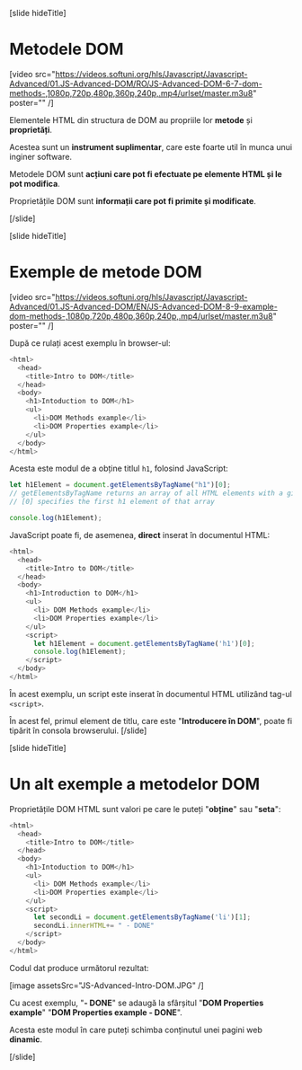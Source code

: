 [slide hideTitle]

# Metodele DOM

[video src="https://videos.softuni.org/hls/Javascript/Javascript-Advanced/01.JS-Advanced-DOM/RO/JS-Advanced-DOM-6-7-dom-methods-,1080p,720p,480p,360p,240p,.mp4/urlset/master.m3u8" poster="" /]

Elementele HTML din structura de DOM au propriile lor **metode** și **proprietăți**.

Acestea sunt un **instrument suplimentar**, care este foarte util în munca unui inginer software.

Metodele DOM sunt **acțiuni care pot fi efectuate pe elemente HTML și le pot modifica**.

Proprietățile DOM sunt **informații care pot fi primite și modificate**.

[/slide]


[slide hideTitle]

# Exemple de metode DOM

[video src="https://videos.softuni.org/hls/Javascript/Javascript-Advanced/01.JS-Advanced-DOM/EN/JS-Advanced-DOM-8-9-example-dom-methods-,1080p,720p,480p,360p,240p,.mp4/urlset/master.m3u8" poster="" /]

După ce rulați acest exemplu în browser-ul:

```js
<html>
  <head>
    <title>Intro to DOM</title>
  </head>
  <body>
    <h1>Intoduction to DOM</h1>
    <ul>
      <li>DOM Methods example</li>
      <li>DOM Properties example</li>
    </ul>
  </body>
</html>
```

Acesta este modul de a obține titlul `h1`, folosind JavaScript:

```js
let h1Element = document.getElementsByTagName("h1")[0];
// getElementsByTagName returns an array of all HTML elements with a given tag
// [0] specifies the first h1 element of that array

console.log(h1Element);
```

JavaScript poate fi, de asemenea, **direct** inserat în documentul HTML:

```js
<html>
  <head>
    <title>Intro to DOM</title>
  </head>
  <body>
    <h1>Introduction to DOM</h1>
    <ul>
      <li> DOM Methods example</li>
      <li>DOM Properties example</li>
    </ul>
    <script>
      let h1Element = document.getElementsByTagName('h1')[0];
      console.log(h1Element);
    </script>
  </body>
</html>
```

În acest exemplu, un script este inserat în documentul HTML utilizând tag-ul `<script>`.

În acest fel, primul element de titlu, care este "**Introducere în DOM**", poate fi tipărit în consola browserului.
[/slide]

[slide hideTitle]

# Un alt exemple a metodelor DOM 

Proprietățile DOM HTML sunt valori pe care le puteți "**obține**" sau "**seta**":

```js
<html>
  <head>
    <title>Intro to DOM</title>
  </head>
  <body>
    <h1>Intoduction to DOM</h1>
    <ul>
      <li> DOM Methods example</li>
      <li>DOM Properties example</li>
    </ul>
    <script>
      let secondLi = document.getElementsByTagName('li')[1];
      secondLi.innerHTML+= " - DONE"
    </script>
  </body>
</html>
```

Codul dat produce următorul rezultat:

[image assetsSrc="JS-Advanced-Intro-DOM.JPG" /]

Cu acest exemplu, "**- DONE**" se adaugă la sfârșitul "**DOM Properties example**"  "**DOM Properties example - DONE**".

Acesta este modul în care puteți schimba conținutul unei pagini web **dinamic**.

[/slide]
